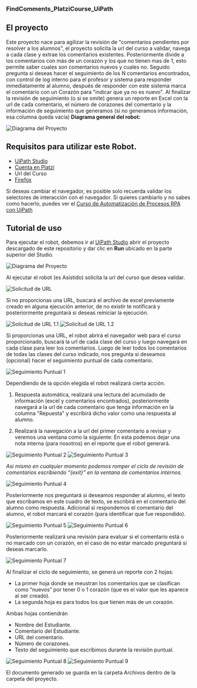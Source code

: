 ### **FindComments_PlatziCourse_UiPath**

## El proyecto
Este proyecto nace para agilizar la revisión de "comentarios pendientes por resolver a los alumnos", el proyecto solicita la url del curso a validar, navega a cada clase y extrae los comentarios existentes.
Posteriormente divide a los comentarios con más de un corazón y los que no tienen mas de 1, esto permite saber cuales son comentarios nuevos y cuales no.
Seguido pregunta si deseas hacer el seguimiento de los N comentarios encontrados, con control de log interno para el profesor y sistema para responder inmediatamente al alumno, después de responder con este sistema marca el comentario con un Corazón para "indicar que ya no es nuevo".
Al finalizar la revisión de seguimiento (o si se omite) genera un reporte en Excel con la url de cada comentario, el número de corazones del comentario y la información de seguimiento que generamos (si no generamos información, esa columna queda vacía)
**Diagrama general del robot:**

![Diagrama del Proyecto][0]

## Requisitos para utilizar este Robot.
- [UiPath Studio](https://platform.uipath.com) 
- [Cuenta en Platzi](https://platzi.com)
- Url del Curso
- [Firefox](https://www.mozilla.org/es-MX/firefox/download/thanks/)

Si deseas cambiar el navegador, es posible solo recuerda validar los selectores de interacción con el navegador.
Si quieres cambiarlo y no sabes como hacerlo, puedes ver el [Curso de Automatización de Procesos RPA con UiPath](https://platzi.com/cursos/uipath/) 

## Tutorial de uso
Para ejecutar el robot, debemos ir al [UiPath Studio](https://platform.uipath.com) abrir el proyecto descargado de este repositorio y dar clic en **Run** ubicado en la parte superior del Studio.

![Diagrama del Proyecto][0.1]

Al ejecutar el robot (es Asistido) solicita la url del curso que desea validar.

![Solicitud de URL][1]

Si no proporcionas una URL, buscará el archivo de excel previamente creado en alguna ejecución anterior, de no existir te notificará y posteriormente preguntará si deseas reiniciar la ejecución.

![Solicitud de URL 1.1][1.1]
![Solicitud de URL 1.2][1.2]

Si proporcionas una URL, el robot abrirá el navegador web para el curso proporcionado, buscará la url de cada clase del curso y luego navegará en cada clase para leer los comentarios.
Luego de leer todos los comentarios de todas las clases del curso indicado, nos pregunta si deseamos (opcional) hacer el seguimiento puntual de cada comentario.

![Seguimiento Puntual 1][2]

Dependiendo de la opción elegida el robot realizará cierta acción.
1) Respuesta automática, realizará una lectura del acumulado de información (excel y comentarios encontrados), posteriormente navegará a la url de cada comentario que tenga información en la columna "Repuesta" y escribirá dicho valor como una respuesta al alumno.

2) Realizará la navegación a la url del primer comentario a revisar y veremos una ventana como la siguiente:
En esta podemos dejar una nota interna (para nosotros) en el reporte que el robot generará.

![Seguimiento Puntual 2][3]
![Seguimiento Puntual 3][4]

*Así mismo en cualquier momento podemos romper el ciclo de revisión de comentarios escribiendo “{exit}” en la ventana de comentarios internos.*

![Seguimiento Puntual 4][5]

Posteriormente nos preguntará si deseamos responder al alumno, el texto que escribamos en este cuadro de texto, se escribirá en el comentario del alumno como respuesta. 
Adicional si respondemos el comentario del alumno, el robot marcará el corazón (para identificar que fue respondido).

![Seguimiento Puntual 5][6]
![Seguimiento Puntual 6][7]

Posteriormente realizará una revisión para evaluar si el comentario está o no marcado con un corazón, en el caso de no estar marcado preguntará si deseas marcarlo.

![Seguimiento Puntual 7][8]

Al finalizar el ciclo de seguimiento, se generá un reporte con 2 hojas:
- La primer hoja donde se meustran los comentarios que se clasifican como “nuevos” por tener 0 o 1 corazón (que es el valor que les aparece al ser creado).
- La segunda hoja es para todos los que tienen más de un corazón.

Ambas hojas contiendrán 
- Nombre del Estudiante.
- Comentario del Estudiante.
- URL del comentario.
- Número de corazones.
- Texto del seguimiento que escribimos durante la revisión puntual.

![Seguimiento Puntual 8][9]
![Seguimiento Puntual 9][10]

El documento generado se guarda en la carpeta Archivos dentro de la carpeta del proyecto.

[//]: #
[0]: <https://raw.githubusercontent.com/JFEspanolito/FindComments_PlatziCourse_UiPath/master/imgParaReadMe/img0.png> "Diagrama del Proyecto"
[0.1]: <https://raw.githubusercontent.com/JFEspanolito/FindComments_PlatziCourse_UiPath/master/imgParaReadMe/img0.2.png> "Diagrama del Proyecto"
[1]: <https://raw.githubusercontent.com/JFEspanolito/FindComments_PlatziCourse_UiPath/master/imgParaReadMe/img1.png> "Solicitud de URL"
[1.1]: <https://raw.githubusercontent.com/JFEspanolito/FindComments_PlatziCourse_UiPath/master/imgParaReadMe/img1.1.png> "Solicitud de URL"
[1.2]: <https://raw.githubusercontent.com/JFEspanolito/FindComments_PlatziCourse_UiPath/master/imgParaReadMe/img1.2.png> "Solicitud de URL"
[2]: <https://raw.githubusercontent.com/JFEspanolito/FindComments_PlatziCourse_UiPath/master/imgParaReadMe/img2.png> "Seguimiento Puntual 1"
[3]: <https://raw.githubusercontent.com/JFEspanolito/FindComments_PlatziCourse_UiPath/master/imgParaReadMe/img3.png> "Seguimiento Puntual 2"
[4]: <https://raw.githubusercontent.com/JFEspanolito/FindComments_PlatziCourse_UiPath/master/imgParaReadMe/img4.png> "Seguimiento Puntual 3"
[5]: <https://raw.githubusercontent.com/JFEspanolito/FindComments_PlatziCourse_UiPath/master/imgParaReadMe/img5.png> "Seguimiento Puntual 4"
[6]: <https://raw.githubusercontent.com/JFEspanolito/FindComments_PlatziCourse_UiPath/master/imgParaReadMe/img6.png> "Seguimiento Puntual 5"
[7]: <https://raw.githubusercontent.com/JFEspanolito/FindComments_PlatziCourse_UiPath/master/imgParaReadMe/img7.png> "Seguimiento Puntual 6"
[8]: <https://raw.githubusercontent.com/JFEspanolito/FindComments_PlatziCourse_UiPath/master/imgParaReadMe/img8.png> "Seguimiento puntual"
[9]: <https://raw.githubusercontent.com/JFEspanolito/FindComments_PlatziCourse_UiPath/master/imgParaReadMe/img8.1.png> "Solicitud de URL"
[10]: <https://raw.githubusercontent.com/JFEspanolito/FindComments_PlatziCourse_UiPath/master/imgParaReadMe/img9.1.png> "Solicitud de URL"
